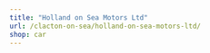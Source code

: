 ```yaml
---
title: "Holland on Sea Motors Ltd"
url: /clacton-on-sea/holland-on-sea-motors-ltd/
shop: car
---
```

